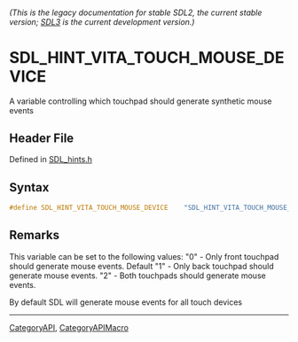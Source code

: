 ###### (This is the legacy documentation for stable SDL2, the current stable version; [SDL3](https://wiki.libsdl.org/SDL3/) is the current development version.)
# SDL_HINT_VITA_TOUCH_MOUSE_DEVICE

A variable controlling which touchpad should generate synthetic mouse events

## Header File

Defined in [SDL_hints.h](https://github.com/libsdl-org/SDL/blob/SDL2/include/SDL_hints.h)

## Syntax

```c
#define SDL_HINT_VITA_TOUCH_MOUSE_DEVICE    "SDL_HINT_VITA_TOUCH_MOUSE_DEVICE"
```

## Remarks

This variable can be set to the following values: "0" - Only front touchpad
should generate mouse events. Default "1" - Only back touchpad should
generate mouse events. "2" - Both touchpads should generate mouse events.

By default SDL will generate mouse events for all touch devices

----
[CategoryAPI](CategoryAPI), [CategoryAPIMacro](CategoryAPIMacro)

